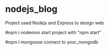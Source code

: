 # nodejs_blog
Project used Nodejs and Express to design web

#npm i nodemon
start project with "npm start"

#npm i mongoose
connect to your_mongodb

